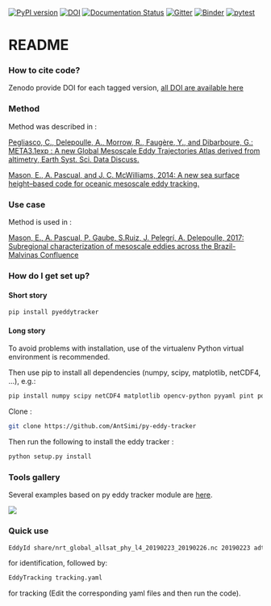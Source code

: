 [![PyPI version](https://badge.fury.io/py/pyEddyTracker.svg)](https://badge.fury.io/py/pyEddyTracker)
[![DOI](https://zenodo.org/badge/DOI/10.5281/zenodo.6333988.svg)](https://doi.org/10.5281/zenodo.6333988)
[![Documentation Status](https://readthedocs.org/projects/py-eddy-tracker/badge/?version=stable)](https://py-eddy-tracker.readthedocs.io/en/stable/?badge=stable)
[![Gitter](https://badges.gitter.im/py-eddy-tracker/community.svg)](https://gitter.im/py-eddy-tracker/community?utm_source=badge&utm_medium=badge&utm_campaign=pr-badge) 
[![Binder](https://mybinder.org/badge_logo.svg)](https://mybinder.org/v2/gh/AntSimi/py-eddy-tracker/master?urlpath=lab/tree/notebooks/python_module/)
[![pytest](https://github.com/AntSimi/py-eddy-tracker/actions/workflows/python-app.yml/badge.svg)](https://github.com/AntSimi/py-eddy-tracker/actions/workflows/python-app.yml)

# README #

### How to cite code? ###

Zenodo provide DOI for each tagged version, [all DOI are available here](https://doi.org/10.5281/zenodo.6333988)

### Method ###

Method was described in :

[Pegliasco, C., Delepoulle, A., Morrow, R., Faugère, Y., and Dibarboure, G.: META3.1exp : A new Global Mesoscale Eddy Trajectories Atlas derived from altimetry, Earth Syst. Sci. Data Discuss.](https://doi.org/10.5194/essd-14-1087-2022)

[Mason, E., A. Pascual, and J. C. McWilliams, 2014: A new sea surface height–based code for oceanic mesoscale eddy tracking.](https://doi.org/10.1175/JTECH-D-14-00019.1)

### Use case ###

Method is used in :

[Mason, E., A. Pascual, P. Gaube, S.Ruiz, J. Pelegrí, A. Delepoulle, 2017: Subregional characterization of mesoscale eddies across the Brazil-Malvinas Confluence](https://doi.org/10.1002/2016JC012611)

### How do I get set up? ###

#### Short story ####

```bash
pip install pyeddytracker
```

#### Long story ####

To avoid problems with installation, use of the virtualenv Python virtual environment is recommended.

Then use pip to install all dependencies (numpy, scipy, matplotlib, netCDF4, ...), e.g.:

```bash
pip install numpy scipy netCDF4 matplotlib opencv-python pyyaml pint polygon3
```

Clone :

```bash
git clone https://github.com/AntSimi/py-eddy-tracker
```

Then run the following to install the eddy tracker :

```bash
python setup.py install
```

### Tools gallery ###

Several examples based on py eddy tracker module are [here](https://py-eddy-tracker.readthedocs.io/en/latest/python_module/index.html).

[![](https://py-eddy-tracker.readthedocs.io/en/latest/_static/logo.png)](https://py-eddy-tracker.readthedocs.io/en/latest/python_module/index.html)

### Quick use ###

```bash
EddyId share/nrt_global_allsat_phy_l4_20190223_20190226.nc 20190223 adt ugos vgos longitude latitude ./ -v INFO
```

for identification, followed by:

```bash
EddyTracking tracking.yaml
```

for tracking (Edit the corresponding yaml files and then run the code).
